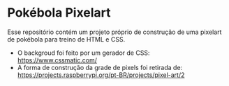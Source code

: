 # Pokébola Pixelart

Esse repositório contém um projeto próprio de construção de uma pixelart de pokébola para treino de HTML e CSS. 

 - O backgroud foi feito por um gerador de CSS: 
 https://www.cssmatic.com/
 - A forma de construção da grade de pixels foi retirada de:
 https://projects.raspberrypi.org/pt-BR/projects/pixel-art/2